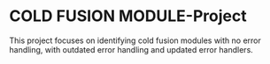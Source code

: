 # COLD FUSION MODULE-Project
This project focuses on identifying cold fusion modules with no error handling, with outdated error handling and updated error handlers.
